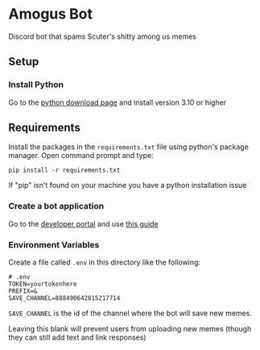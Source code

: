 # Amogus Bot

Discord bot that spams Scuter's shitty among us memes

## Setup

### Install Python

Go to the [python download page](https://www.python.org/downloads/) and install version 3.10 or higher

## Requirements
Install the packages in the `requirements.txt` file using python's package manager. Open command prompt and type:

    pip install -r requirements.txt

If "pip" isn't found on your machine you have a python installation issue

### Create a bot application

Go to the [developer portal](https://discord.com/developers/applications) and use [this guide](https://astrogd.medium.com/how-to-create-a-discord-bot-application-afbe0e1e76af)

### Environment Variables

Create a file called `.env` in this directory like the following:

    # .env
    TOKEN=yourtokenhere
    PREFIX=&
    SAVE_CHANNEL=888490642815217714

`SAVE_CHANNEL` is the id of the channel where the bot will save new memes.

Leaving this blank will prevent users from uploading new memes (though they can still add text and link responses)